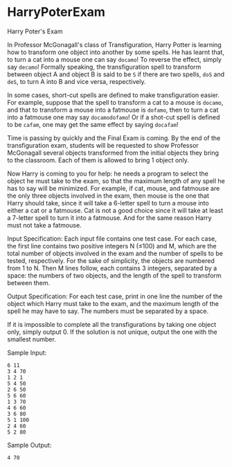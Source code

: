 # HarryPoterExam
Harry Poter's Exam

In Professor McGonagall's class of Transfiguration, Harry Potter is learning how to transform one object into another by some spells. He has learnt that, to turn a cat into a mouse one can say `docamo`! To reverse the effect, simply say `decamo`! Formally speaking, the transfiguration spell to transform between object A and object B is said to be `S` if there are two spells, `doS` and `deS`, to turn A into B and vice versa, respectively.

In some cases, short-cut spells are defined to make transfiguration easier. For example, suppose that the spell to transform a cat to a mouse is `docamo`, and that to transform a mouse into a fatmouse is `dofamo`, then to turn a cat into a fatmouse one may say `docamodofamo`! Or if a shot-cut spell is defined to be `cafam`, one may get the same effect by saying `docafam`!

Time is passing by quickly and the Final Exam is coming. By the end of the transfiguration exam, students will be requested to show Professor McGonagall several objects transformed from the initial objects they bring to the classroom. Each of them is allowed to bring 1 object only.

Now Harry is coming to you for help: he needs a program to select the object he must take to the exam, so that the maximum length of any spell he has to say will be minimized. For example, if cat, mouse, and fatmouse are the only three objects involved in the exam, then mouse is the one that Harry should take, since it will take a 6-letter spell to turn a mouse into either a cat or a fatmouse. Cat is not a good choice since it will take at least a 7-letter spell to turn it into a fatmouse. And for the same reason Harry must not take a fatmouse.

Input Specification:
Each input file contains one test case. For each case, the first line contains two positive integers N (≤100) and M, which are the total number of objects involved in the exam and the number of spells to be tested, respectively. For the sake of simplicity, the objects are numbered from 1 to N. Then M lines follow, each contains 3 integers, separated by a space: the numbers of two objects, and the length of the spell to transform between them.

Output Specification:
For each test case, print in one line the number of the object which Harry must take to the exam, and the maximum length of the spell he may have to say. The numbers must be separated by a space.

If it is impossible to complete all the transfigurations by taking one object only, simply output 0. If the solution is not unique, output the one with the smallest number.

Sample Input:
```
6 11
3 4 70
1 2 1
5 4 50
2 6 50
5 6 60
1 3 70
4 6 60
3 6 80
5 1 100
2 4 60
5 2 80
```
Sample Output:
```
4 70
```
